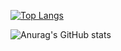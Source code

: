 [![Top Langs](https://github-readme-stats.vercel.app/api/top-langs/?username=aziemp66)](https://github.com/aziemp66/github-readme-stats)

![Anurag's GitHub stats](https://github-readme-stats.vercel.app/api?username=aziemp66&show_icons=true&theme=tokyonight)

